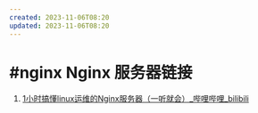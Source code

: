 ```yaml
---
created: 2023-11-06T08:20
updated: 2023-11-06T08:20
---
```

# #nginx Nginx 服务器链接
1. [1小时搞懂linux运维的Nginx服务器（一听就会）_哔哩哔哩_bilibili](https://www.bilibili.com/video/BV1bp4y1u7TY/?spm_id_from=333.1007.tianma.4-2-12.click&vd_source=af94dc11f0a1751ebb3c2090844ad9f6)